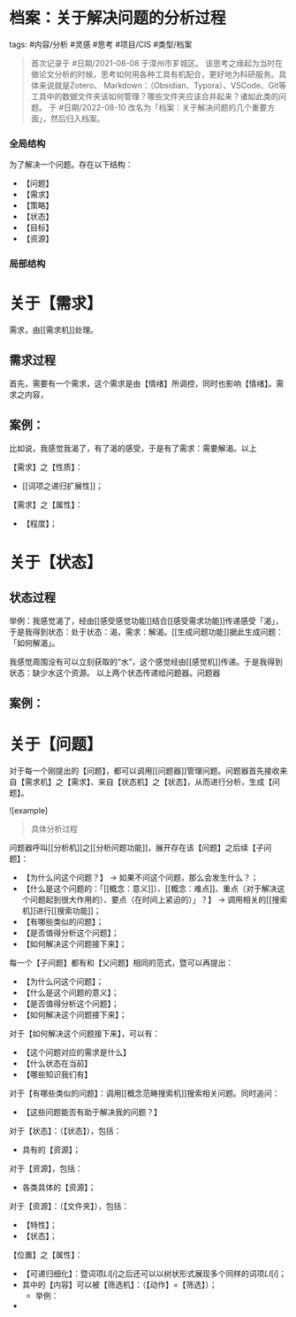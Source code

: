 

# 档案：关于解决问题的分析过程


tags: #内容/分析 #灵感 #思考 #项目/CIS #类型/档案 



> 首次记录于 #日期/2021-08-08 于漳州市芗城区。
> 该思考之缘起为当时在做论文分析的时候，思考如何用各种工具有机配合，更好地为科研服务。具体来说就是Zotero、
> Markdown：（Obsidian、Typora）、VSCode、Git等工具中的数据文件夹该如何管理？哪些文件夹应该合并起来？诸如此类的问题。
> 于 #日期/2022-08-10 改名为「档案：关于解决问题的几个重要方面」，然后归入档案。



### 全局结构

为了解决一个问题。存在以下结构：
- 【问题】
- 【需求】
- 【策略】
- 【状态】
- 【目标】
- 【资源】

### 局部结构

# 关于【需求】

需求，由[[需求机]]处理。


## 需求过程

首先，需要有一个需求，这个需求是由【情绪】所调控，同时也影响【情绪】。需求之内容，

## 案例：

比如说，我感觉我渴了，有了渴的感受，于是有了需求：需要解渴。以上

【需求】之【性质】：
- [[词项之递归扩展性]]；

【需求】之【属性】：
- 【程度】；


# 关于【状态】

## 状态过程

举例：我感觉渴了，经由[[感受感觉功能]]结合[[感受需求功能]]传递感受「渴」，于是我得到状态：处于状态：渴，需求：解渴。[[生成问题功能]]据此生成问题：「如何解渴」。

我感觉周围没有可以立刻获取的“水”，这个感觉经由[[感觉机]]传递。于是我得到状态：缺少水这个资源。
以上两个状态传递给问题器。问题器



## 案例：


# 关于【问题】



对于每一个刚提出的【问题】，都可以调用[[问题器]]管理问题。问题器首先接收来自【需求机】之【需求】、来自【状态机】之【状态】，从而进行分析，生成【问题】。

![example]
> 具体分析过程

问题器呼叫[[分析机]]之[[分析问题功能]]，展开存在该【问题】之后续【子问题】：
- 【为什么问这个问题？】 -> 如果不问这个问题，那么会发生什么？；
- 【什么是这个问题的：「[[概念：意义]]）、[[概念：难点]]、重点（对于解决这个问题起到很大作用的）、要点（在时间上紧迫的）」？】 -> 调用相关的[[搜索机]]进行[[搜索功能]]；
- 【有哪些类似的问题】；
- 【是否值得分析这个问题】；
- 【如何解决这个问题接下来】；

每一个【子问题】都有和【父问题】相同的范式，暨可以再提出：
- 【为什么问这个问题】；
- 【什么是这个问题的意义】；
- 【是否值得分析这个问题】；
- 【如何解决这个问题接下来】；

对于【如何解决这个问题接下来】，可以有：
- 【这个问题对应的需求是什么】
- 【什么状态在当前】
- 【哪些知识我们有】


对于【有哪些类似的问题】：调用[[概念范畴搜索机]]搜索相关问题。同时追问：
- 【这些问题能否有助于解决我的问题？】




对于【状态】：（【状态】），包括：
- 具有的【资源】；


对于【资源】，包括：
- 各类具体的【资源】；


对于【资源】：（【文件夹】），包括：
- 【特性】；
- 【状态】；


【位置】之【属性】：
- 【可递归细化】：暨词项$LI[i]$之后还可以以树状形式展现多个同样的词项$LI[i]$；
- 其中的【内容】可以被【筛选机】：（【动作】=【筛选】）；
    - 举例：
- 